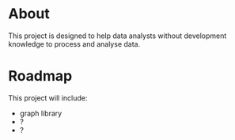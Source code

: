 # About

This project is designed to help data analysts without development knowledge to process and analyse data.

# Roadmap

This project will include:
- graph library
- ?
- ?